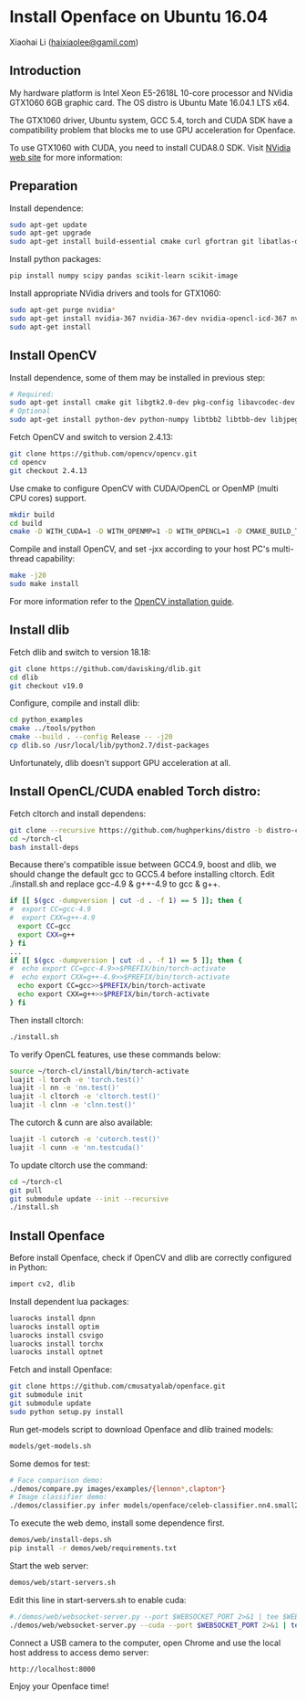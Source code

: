 # Install Openface on Ubuntu 16.04

Xiaohai Li (haixiaolee@gamil.com)

## Introduction
My hardware platform is Intel Xeon E5-2618L 10-core processor and NVidia GTX1060 6GB graphic card. The OS distro is Ubuntu Mate 16.04.1 LTS x64.

The GTX1060 driver, Ubuntu system, GCC 5.4, torch and CUDA SDK have a compatibility problem that blocks me to use GPU acceleration for Openface.

To use GTX1060 with CUDA, you need to install CUDA8.0 SDK. Visit [NVidia web site][cuda_info] for more information:


## Preparation
Install dependence:
``` sh
sudo apt-get update
sudo apt-get upgrade
sudo apt-get install build-essential cmake curl gfortran git libatlas-dev libavcodec-dev libavformat-dev libboost-all-dev libgtk2.0-dev libjpeg-dev liblapack-dev libswscale-dev pkg-config python-dev python-pip wget -y
```

Install python packages:
```sh
pip install numpy scipy pandas scikit-learn scikit-image  
```

Install appropriate NVidia drivers and tools for GTX1060:
```sh
sudo apt-get purge nvidia*
sudo apt-get install nvidia-367 nvidia-367-dev nvidia-opencl-icd-367 nvidia-settings
sudo apt-get install 
```

## Install OpenCV

Install dependence, some of them may be installed in previous step:
``` sh
# Required:
sudo apt-get install cmake git libgtk2.0-dev pkg-config libavcodec-dev libavformat-dev libswscale-dev
# Optional
sudo apt-get install python-dev python-numpy libtbb2 libtbb-dev libjpeg-dev libpng-dev libtiff-dev libjasper-dev libdc1394-22-dev
```

Fetch OpenCV and switch to version 2.4.13:
``` sh
git clone https://github.com/opencv/opencv.git
cd opencv
git checkout 2.4.13
```

Use cmake to configure OpenCV with CUDA/OpenCL or OpenMP (multi CPU cores) support.
``` sh
mkdir build
cd build
cmake -D WITH_CUDA=1 -D WITH_OPENMP=1 -D WITH_OPENCL=1 -D CMAKE_BUILD_TYPE=RELEASE -D CMAKE_INSTALL_PREFIX=/usr/local ..
```

Compile and install OpenCV, and set -jxx according to your host PC's multi-thread capability:
``` sh
make -j20
sudo make install
```

For more information refer to the [OpenCV installation guide][opencv_ins].

## Install dlib

Fetch dlib and switch to version 18.18:
``` sh
git clone https://github.com/davisking/dlib.git
cd dlib
git checkout v19.0
```

Configure, compile and install dlib:
``` sh
cd python_examples
cmake ../tools/python  
cmake --build . --config Release -- -j20  
cp dlib.so /usr/local/lib/python2.7/dist-packages  
```

Unfortunately, dlib doesn't support GPU acceleration at all.

## Install OpenCL/CUDA enabled Torch distro:

Fetch cltorch and install dependens:
``` sh
git clone --recursive https://github.com/hughperkins/distro -b distro-cl ~/torch-cl
cd ~/torch-cl
bash install-deps
```

Because there's compatible issue between GCC4.9, boost and dlib, we should change the default gcc to GCC5.4 before installing cltorch. Edit ./install.sh and replace gcc-4.9 & g++-4.9 to gcc & g++.
``` sh
if [[ $(gcc -dumpversion | cut -d . -f 1) == 5 ]]; then {
#  export CC=gcc-4.9
#  export CXX=g++-4.9
  export CC=gcc
  export CXX=g++
} fi
...
if [[ $(gcc -dumpversion | cut -d . -f 1) == 5 ]]; then {
#  echo export CC=gcc-4.9>>$PREFIX/bin/torch-activate
#  echo export CXX=g++-4.9>>$PREFIX/bin/torch-activate
  echo export CC=gcc>>$PREFIX/bin/torch-activate
  echo export CXX=g++>>$PREFIX/bin/torch-activate
} fi
```

Then install cltorch:
``` sh
./install.sh
```

To verify OpenCL features, use these commands below:
``` sh
source ~/torch-cl/install/bin/torch-activate
luajit -l torch -e 'torch.test()'
luajit -l nn -e 'nn.test()'
luajit -l cltorch -e 'cltorch.test()'
luajit -l clnn -e 'clnn.test()'
```

The cutorch & cunn are also available:
``` sh
luajit -l cutorch -e 'cutorch.test()'
luajit -l cunn -e 'nn.testcuda()'
```

To update cltorch use the command:
``` sh
cd ~/torch-cl
git pull
git submodule update --init --recursive
./install.sh
```

## Install Openface

Before install Openface, check if OpenCV and dlib are correctly configured in Python:
``` sh
import cv2, dlib
```

Install dependent lua packages:
``` sh
luarocks install dpnn
luarocks install optim
luarocks install csvigo
luarocks install torchx
luarocks install optnet
```

Fetch and install Openface:
``` sh
git clone https://github.com/cmusatyalab/openface.git  
git submodule init  
git submodule update 
sudo python setup.py install
```

Run get-models script to download Openface and dlib trained models:
``` sh
models/get-models.sh
```

Some demos for test:
``` sh
# Face comparison demo:
./demos/compare.py images/examples/{lennon*,clapton*}
# Image classifier demo:
./demos/classifier.py infer models/openface/celeb-classifier.nn4.small2.v1.pkl ./images/examples/carell.jpg
```

To execute the web demo, install some dependence first.
``` sh
demos/web/install-deps.sh
pip install -r demos/web/requirements.txt
```

Start the web server:
``` sh
demos/web/start-servers.sh
```

Edit this line in start-servers.sh to enable cuda:
``` sh
#./demos/web/websocket-server.py --port $WEBSOCKET_PORT 2>&1 | tee $WEBSOCKET_LOG &
./demos/web/websocket-server.py --cuda --port $WEBSOCKET_PORT 2>&1 | tee $WEBSOCKET_LOG &
```

Connect a USB camera to the computer, open Chrome and use the local host address to access demo server:
``` sh
http://localhost:8000
```

Enjoy your Openface time!

  [opencv_ins]: http://docs.opencv.org/2.4/doc/tutorials/introduction/linux_install/linux_install.html
  [cuda_info]: http://developer.nvidia.com/cuda-toolkit

